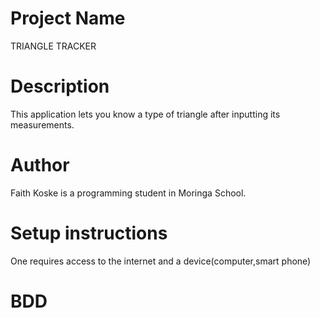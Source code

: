 # Project Name
TRIANGLE TRACKER
# Description
This application lets you know a type of triangle after inputting its measurements.
# Author
Faith Koske is a programming student in Moringa School.
# Setup instructions
One requires access to the internet and a device(computer,smart phone)
# BDD
